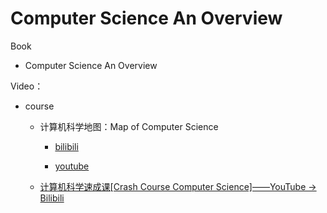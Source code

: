 # Computer Science An Overview


Book
* Computer Science An Overview

Video： 

* course 

    * 计算机科学地图：Map of Computer Science 
    
        * [bilibili](https://www.bilibili.com/video/av21096859?from=search&seid=16370583374760966611)
        
        * [youtube](https://www.youtube.com/watch?v=SzJ46YA_RaA)
        
    * [计算机科学速成课\[Crash Course Computer Science\]——YouTube -&gt; Bilibili](https://www.bilibili.com/video/av21376839?from=search&amp;seid=9162856292795471868\\)


